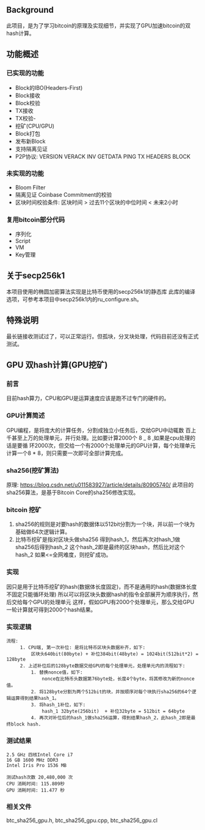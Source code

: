 ## Background

此项目，是为了学习bitcoin的原理及实现细节，并实现了GPU加速bitcoin的双hash计算。

## 功能概述

### 已实现的功能

- Block的IBO(Headers-First)
- Block接收
- Block校验
- TX接收
- TX校验-
- 挖矿(CPU/GPU)
- Block打包
- 发布新Block
- 支持隔离见证
- P2P协议: VERSION VERACK INV GETDATA PING TX HEADERS BLOCK

### 未实现的功能

- Bloom Filter
- 隔离见证 Coinbase Commitment的校验
- 区块时间校验条件: 区块时间 > 过去11个区块的中位时间 < 未来2小时

### 复用bitcoin部分代码

- 序列化
- Script
- VM
- Key管理

## 关于secp256k1

本项目使用的椭圆加密算法实现是比特币使用的secp256k1的静态库
此库的编译选项，可参考本项目中secp256k1内的ru_configure.sh。

## 特殊说明

最长链接收测试过了，可以正常运行。但孤块，分叉块处理，代码目前还没有正式测试。

## GPU 双hash计算(GPU挖矿)

### 前言

目前hash算力，CPU和GPU是运算速度应该是跑不过专门的硬件的。

### GPU计算简述

GPU编程，是将庞大的计算任务，分割成独立小任务后，交给GPU中动辄数 百上千甚至上万的处理单元，并行处理。比如要计算2000个 8 \_ 8 ,如果是cpu处理的话是要循 环2000次，但交给一个有2000个处理单元的GPU计算，每个处理单元计算一个8 \* 8，则只需要一次即可全部计算完成。

### sha256(挖矿算法)

原理: https://blog.csdn.net/u011583927/article/details/80905740/
此项目的sha256算法，是基于Bitcoin Core的sha256修改实现。

### bitcoin 挖矿

1. sha256的规则是对要hash的数据体以512bit分割为一个块，并以前一个块为基础做64次逻辑计算。
2. 比特币挖矿是指对区块头做sha256 得到hash_1，然后再次对hash_1做sha256后得到hash_2 这个hash_2即是最终的区块hash，然后比对这个hash_2 如果<=全网难度，则挖矿成功。

### 实现

因只是用于比特币挖矿的hash(数据体长度固定)，而不是通用的hash(数据体长度不固定只能循环处理) 所以可以将区块头数据hash的指令全部展开为顺序执行，然后交给每个GPU的处理单元 这样，假如GPU有2000个处理单元，那么交给GPU一轮计算就可得到2000个hash结果。

### 实现逻辑

```
流程:
     1. CPU端, 第一次补位: 是将比特币区块头数据补齐，如下:
         区块头640bit(80byte) + 补位384bit(48byte) = 1024bit(512bit*2) = 128byte
     2. 上述补位后的128byte数据交给GPU的每个处理单元，处理单元内的流程如下:
         1. 替换nonce值，如下:
             nonce在比特币头数据第76byte处，长度4个byte，将其修改为新的nonce值。
         2. 将128byte分割为两个512bit的块，并按顺序对每个块执行sha256的64个逻辑运算得到结果hash_1。
         3. 将hash_1补位，如下:
             hash_1 32byte(256bit)  + 补位32byte = 512bit = 64byte
         4. 再次对补位后的hash_1做sha256运算，得到结果hash_2，此hash_2即是最终block hash.
```

### 测试结果

```
2.5 GHz 四核Intel Core i7
16 GB 1600 MHz DDR3
Intel Iris Pro 1536 MB

测试hash次数 20,480,000 次
CPU 消耗时间: 115.809秒
GPU 消耗时间: 11.477 秒
```

### 相关文件

btc_sha256_gpu.h, btc_sha256_gpu.cpp, btc_sha256_gpu.cl
